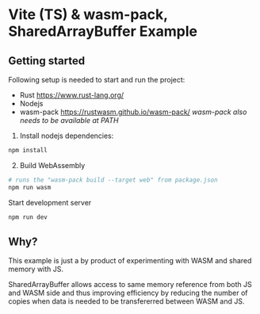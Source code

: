 # Vite (TS) & wasm-pack, SharedArrayBuffer Example

## Getting started

Following setup is needed to start and run the project:

- Rust https://www.rust-lang.org/
- Nodejs
- wasm-pack https://rustwasm.github.io/wasm-pack/
_wasm-pack also needs to be available at PATH_

1. Install nodejs dependencies:
``` sh
npm install
```
2. Build WebAssembly
``` sh
# runs the "wasm-pack build --target web" from package.json
npm run wasm
```

Start development server
``` sh
npm run dev
```

## Why?

This example is just a by product of experimenting with WASM and shared memory with JS.

SharedArrayBuffer allows access to same memory reference from both JS and WASM side and thus improving efficiency by reducing the number of copies when data is needed to be transfererred between WASM and JS.